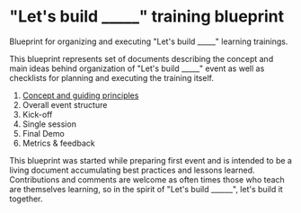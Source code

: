 # "Let's build _____" training blueprint
Blueprint for organizing and executing "Let's build _____" learning trainings.

This blueprint represents set of documents describing the concept and main ideas behind organization of "Let's build _____" event as well as checklists for planning and executing the training itself.

1. [Concept and guiding principles](https://github.com/BalticAzureUserGroup/letsbuild-event-blueprint/wiki/Concept-and-guiding-principles)
1. Overall event structure
1. Kick-off
1. Single session
1. Final Demo
1. Metrics & feedback

This blueprint was started while preparing first event and is intended to be a living document accumulating best practices and lessons learned. Contributions and comments are welcome as often times those who teach are themselves learning, so in the spirit of "Let's build ______", let's build it together. 

